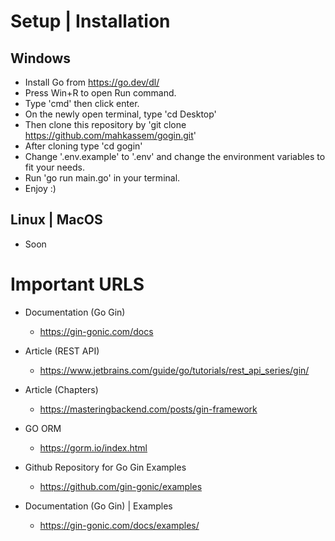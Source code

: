 # Setup | Installation
## Windows
- Install Go from https://go.dev/dl/
- Press Win+R to open Run command.
- Type 'cmd' then click enter.
- On the newly open terminal, type 'cd Desktop'
- Then clone this repository by 'git clone https://github.com/mahkassem/gogin.git'
- After cloning type 'cd gogin'
- Change '.env.example' to '.env' and change the environment variables to fit your needs.
- Run 'go run main.go' in your terminal.
- Enjoy :) 
## Linux | MacOS
- Soon
# Important URLS
- Documentation (Go Gin)
  - https://gin-gonic.com/docs
- Article (REST API)
  - https://www.jetbrains.com/guide/go/tutorials/rest_api_series/gin/

- Article (Chapters)
  - https://masteringbackend.com/posts/gin-framework

- GO ORM
  - https://gorm.io/index.html

- Github Repository for Go Gin Examples 
  - https://github.com/gin-gonic/examples

- Documentation (Go Gin) | Examples
  - https://gin-gonic.com/docs/examples/
